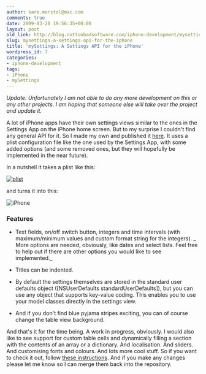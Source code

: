 ```yaml
---
author: kare.morstol@mac.com
comments: true
date: 2009-03-20 19:56:35+00:00
layout: post
old_link: http://blog.nottoobadsoftware.com/iphone-development/mysettings-a-settings-api-for-the-iphone/
slug: mysettings-a-settings-api-for-the-iphone
title: 'mySettings: A Settings API for the iPhone'
wordpress_id: 7
categories:
- iphone-development
tags:
- iPhone
- mySettings
---
```


<em>Update: Unfortunately I am not able to do any more development on this or any other projects. I am hoping that someone else will take over the project and update it.</em>

A lot of iPhone apps have their own settings views similar to the ones in the Settings App on the iPhone home screen. But to my surprise I couldn't find any general API for it. So I made my own and published it [here](http://bitbucket.org/karemorstol/mysettings). It uses a plist configuration file like the one used by the Settings App, with some added options (and some removed ones, but they will hopefully be implemented in the near future).

<!-- more -->

In a nutshell it takes a plist like this:

[![plist](http://bitbucket.org/karemorstol/mysettings/wiki/plist.jpg)](http://bitbucket.org/karemorstol/mysettings/wiki/plist_full.jpg)

and turns it into this:

![iPhone](http://bitbucket.org/karemorstol/mysettings/wiki/iPhone.jpg)

### Features

	
  * Text fields, on/off switch button, integers and time intervals (with maximum/minimum values and custom format string for the integers).
_ More options are needed, obviously, like dates and select lists. Feel free to help out if there are other options you would like to see implemented._

	
  * Titles can be indented.

	
  * By default the settings themselves are stored in the standard user defaults object ([NSUserDefaults standardUserDefaults]), but you can use any object that supports key-value coding. This enables you to use your model classes directly in the settings view.

	
  * And if you don't find blue pyjama stripes exciting, you can of course change the table view background.

And that's it for the time being. A work in progress, obviously. I would also like to see support for custom table cells and dynamically filling a section with the contents of an array or a dictionary. And localisation. And sliders. And customising fonts and colours. And lots more cool stuff. So if you want to check it out, follow [these instructions](http://bitbucket.org/karemorstol/mysettings/wiki/Installation). And if you make any changes please let me know so I can merge them back into the repository.
